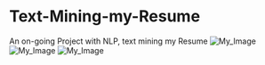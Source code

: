 # Text-Mining-my-Resume
An on-going Project with NLP, text mining my Resume
![My_Image](Images/Rplot_My_Resume.png)
![My_Image](Images/Rplot_Word_Cloud.png)
![My_Image](Images/Rplot_emotions.png)
